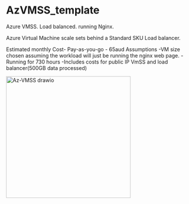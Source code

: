 # AzVMSS_template
Azure VMSS. Load balanced. running Nginx.

Azure Virtual Machine scale sets behind a Standard SKU Load balancer.


Estimated monthly Cost- Pay-as-you-go - 65aud 
Assumptions
-VM size chosen assuming the workload will just be running the nginx web page.
-Running for 730 hours
-Includes costs for public IP VmSS and load balancer(500GB data processed)

<img width="339" height="331" alt="Az-VMSS drawio" src="https://github.com/user-attachments/assets/31dd6e91-2094-4bae-a203-cab7d7e2e0af" />


